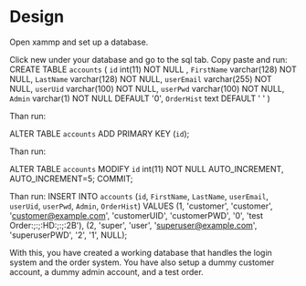 # Design

Open xammp and set up a database.

Click new under your database and go to the sql tab.
Copy paste and run:
CREATE TABLE `accounts` (
  `id` int(11) NOT NULL ,
  `FirstName` varchar(128) NOT NULL,
  `LastName` varchar(128) NOT NULL,
  `userEmail` varchar(255) NOT NULL,
  `userUid` varchar(100) NOT NULL,
  `userPwd` varchar(100) NOT NULL,
  `Admin` varchar(1) NOT NULL DEFAULT '0',
  `OrderHist` text DEFAULT ' '
)

Than run:

ALTER TABLE `accounts`
  ADD PRIMARY KEY (`id`);

Than run:

ALTER TABLE `accounts`
  MODIFY `id` int(11) NOT NULL AUTO_INCREMENT, AUTO_INCREMENT=5;
COMMIT;

Than run:
INSERT INTO `accounts` (`id`, `FirstName`, `LastName`, `userEmail`, `userUid`, `userPwd`, `Admin`, `OrderHist`) VALUES
(1, 'customer', 'customer', 'customer@example.com', 'customerUID', 'customerPWD', '0', 'test Order:;:;:HD:;:;:2B'),
(2, 'super', 'user', 'superuser@example.com', 'superuserPWD', '2', '1', NULL);


With this, you have created a working database that handles the login system and the order system.
You have also setup a dummy customer account, a dummy admin account, and a test order. 
